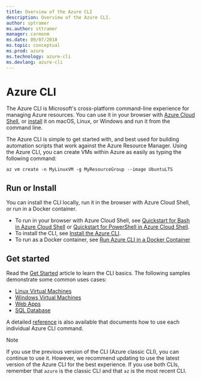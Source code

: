 ```yaml
---
title: Overview of the Azure CLI 
description: Overview of the Azure CLI.
author: sptramer
ms.author: sttramer
manager: carmonm
ms.date: 09/07/2018
ms.topic: conceptual
ms.prod: azure
ms.technology: azure-cli
ms.devlang: azure-cli
---
```


# Azure CLI

The Azure CLI is Microsoft's cross-platform command-line experience for managing Azure resources.
You can use it in your browser with [Azure Cloud Shell](/azure/cloud-shell/overview),
or [install](install-azure-cli.md) it on macOS, Linux, or Windows and run it from the command line.

The Azure CLI is simple to get started with, and best used for building automation scripts that work against the Azure Resource Manager. Using the Azure CLI, you can create VMs within Azure as easily as typing the following command:

```azurecli-interactive
az vm create -n MyLinuxVM -g MyResourceGroup --image UbuntuLTS
```

## Run or Install

You can install the CLI locally, run it in the browser with Azure Cloud Shell, or run in a Docker container.

* To run in your browser with Azure Cloud Shell, see [Quickstart for Bash in Azure Cloud Shell](/azure/cloud-shell/quickstart) or [Quickstart for PowerShell in Azure Cloud Shell](/azure/cloud-shell/quickstart-powershell).
* To install the CLI, see [Install the Azure CLI](install-azure-cli.md).
* To run as a Docker container, see [Run Azure CLI in a Docker Container](run-azure-cli-docker.md)

## Get started

Read the [Get Started](get-started-with-azure-cli.md) article to learn the CLI basics. The following samples demonstrate some common uses cases:

- [Linux Virtual Machines](/azure/virtual-machines/virtual-machines-linux-cli-samples?toc=%2fcli%2fazure%2ftoc.json&bc=%2fcli%2fazure%2fbreadcrumb%2ftoc.json)
- [Windows Virtual Machines](/azure/virtual-machines/virtual-machines-windows-cli-samples?toc=%2fcli%2fazure%2ftoc.json&bc=%2fcli%2fazure%2fbreadcrumb%2ftoc.json)
- [Web Apps](/azure/app-service-web/app-service-cli-samples?toc=%2fcli%2fazure%2ftoc.json&bc=%2fcli%2fazure%2fbreadcrumb%2ftoc.json)
- [SQL Database](/azure/sql-database/sql-database-cli-samples?toc=%2fcli%2fazure%2ftoc.json&bc=%2fcli%2fazure%2fbreadcrumb%2ftoc.json)

A detailed [reference](/cli/azure/reference-index) is also available that documents how to use each individual Azure CLI command.

> [!NOTE]
> If you use the previous version of the CLI (Azure classic CLI), you can continue to use it.
> However, we recommend updating to use the latest version of the Azure CLI for the best experience.
> If you use both CLIs, remember that `azure` is the classic CLI and that `az` is the most recent CLI.
